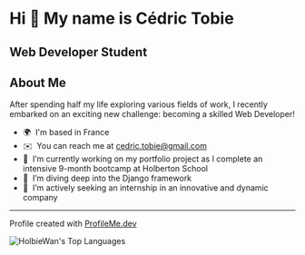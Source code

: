 Hi 👋 My name is Cédric Tobie
=============================

Web Developer Student
----------------------

## About Me
After spending half my life exploring various fields of work, I recently embarked on an exciting new challenge: becoming a skilled Web Developer!

* 🌍  I'm based in France  
* ✉️  You can reach me at [cedric.tobie@gmail.com](mailto:cedric.tobie@gmail.com)  
* 🔭  I’m currently working on my portfolio project as I complete an intensive 9-month bootcamp at Holberton School  
* 🧠  I’m diving deep into the Django framework  
* 🤔  I’m actively seeking an internship in an innovative and dynamic company  

---

Profile created with [ProfileMe.dev](https://www.profileme.dev/)

![HolbieWan's Top Languages](https://github-readme-stats.vercel.app/api/top-langs/?username=HolbieWan&theme=vue-dark&show_icons=true&hide_border=false&layout=compact)
